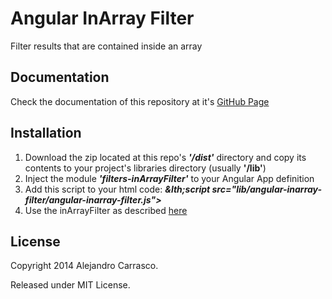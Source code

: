 Angular InArray Filter
======================

Filter results that are contained inside an array

Documentation
-------------

Check the documentation of this repository at it's [GitHub Page](http://alejandrocarrasco.github.io/angular-inarray-filter/ "angular-inarray-filter by Alejandro Carrasco")

Installation
------------

1. Download the zip located at this repo's ***'/dist'*** directory and copy its contents to your project's libraries directory (usually **'/lib'**)
2. Inject the module ***'filters-inArrayFilter'*** to your Angular App definition
3. Add this script to your html code: ***&lth;script src="lib/angular-inarray-filter/angular-inarray-filter.js"></script>***
4. Use the inArrayFilter as described [here](http://alejandrocarrasco.github.io/angular-inarray-filter/ "angular-inarray-filter by Alejandro Carrasco")

License
-------

Copyright 2014 Alejandro Carrasco.

Released under MIT License.
